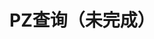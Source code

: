 # PZ查询（未完成）

<SubmitWork :work_type="'MW_PZ'" :label_name="'MWPZ'"></SubmitWork>

<WorkTable :work_type="'mwpz'"></WorkTable>
